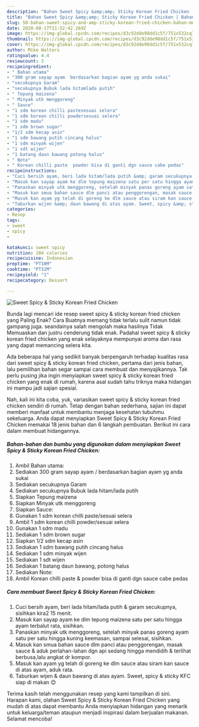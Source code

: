 ```yaml
---
description: "Bahan Sweet Spicy &amp;amp; Sticky Korean Fried Chicken | Bahan Membuat Sweet Spicy &amp;amp; Sticky Korean Fried Chicken Yang Sedap"
title: "Bahan Sweet Spicy &amp;amp; Sticky Korean Fried Chicken | Bahan Membuat Sweet Spicy &amp;amp; Sticky Korean Fried Chicken Yang Sedap"
slug: 58-bahan-sweet-spicy-and-amp-sticky-korean-fried-chicken-bahan-membuat-sweet-spicy-and-amp-sticky-korean-fried-chicken-yang-sedap
date: 2020-08-17T11:52:42.269Z
image: https://img-global.cpcdn.com/recipes/d3c92dde98dd1c5f/751x532cq70/sweet-spicy-sticky-korean-fried-chicken-foto-resep-utama.jpg
thumbnail: https://img-global.cpcdn.com/recipes/d3c92dde98dd1c5f/751x532cq70/sweet-spicy-sticky-korean-fried-chicken-foto-resep-utama.jpg
cover: https://img-global.cpcdn.com/recipes/d3c92dde98dd1c5f/751x532cq70/sweet-spicy-sticky-korean-fried-chicken-foto-resep-utama.jpg
author: Mike Walters
ratingvalue: 4.4
reviewcount: 3
recipeingredient:
- " Bahan utama"
- "300 gram sayap ayam  berdasarkan bagian ayam yg anda sukai"
- "secukupnya Garam"
- "secukupnya Bubuk lada hitamlada putih"
- " Tepung maizena"
- " Minyak utk menggoreng"
- " Sauce"
- "1 sdm korean chilli pastesesuai selera"
- "1 sdm korean chilli powdersesuai selera"
- "1 sdm madu"
- "1 sdm brown sugar"
- "1/2 sdm kecap asin"
- "1 sdm bawang putih cincang halus"
- "1 sdm minyak wijen"
- "1 sdt wijen"
- "1 batang daun bawang potong halus"
- " Note"
- " Korean chilli paste  powder bisa di ganti dgn sauce cabe pedas"
recipeinstructions:
- "Cuci bersih ayam, beri lada hitam/lada putih &amp; garam secukupnya, sisihkan kira2 15 menit."
- "Masuk kan sayap ayam ke dlm tepung maizena satu per satu hingga ayam terbalut rata, sisihkan."
- "Panaskan minyak utk menggoreng, setelah minyak panas goreng ayam satu per satu hingga kuning keemasan, sampai selesai, sisihkan."
- "Masuk kan smua bahan sauce dlm panci atau penggorengan, masak sauce &amp; aduk perlahan-lahan dgn api sedang hingga mendidih &amp; terlihat berbusa,lalu angkat dr kompor."
- "Masuk kan ayam yg telah di goreng ke dlm sauce atau siram kan sauce di atas ayam, aduk rata."
- "Taburkan wijen &amp; daun bawang di atas ayam. Sweet, spicy &amp; sticky KFC siap di makan 😊"
categories:
- Resep
tags:
- sweet
- spicy
- 

katakunci: sweet spicy  
nutrition: 284 calories
recipecuisine: Indonesian
preptime: "PT10M"
cooktime: "PT32M"
recipeyield: "1"
recipecategory: Dessert

---
```



![Sweet Spicy &amp; Sticky Korean Fried Chicken](https://img-global.cpcdn.com/recipes/d3c92dde98dd1c5f/751x532cq70/sweet-spicy-sticky-korean-fried-chicken-foto-resep-utama.jpg)

Bunda lagi mencari ide resep sweet spicy &amp; sticky korean fried chicken yang Paling Enak? Cara Buatnya memang tidak terlalu sulit namun tidak gampang juga. seandainya salah mengolah maka hasilnya Tidak Memuaskan dan justru cenderung tidak enak. Padahal sweet spicy &amp; sticky korean fried chicken yang enak selayaknya mempunyai aroma dan rasa yang dapat memancing selera kita.



Ada beberapa hal yang sedikit banyak berpengaruh terhadap kualitas rasa dari sweet spicy &amp; sticky korean fried chicken, pertama dari jenis bahan, lalu pemilihan bahan segar sampai cara membuat dan menyajikannya. Tak perlu pusing jika ingin menyiapkan sweet spicy &amp; sticky korean fried chicken yang enak di rumah, karena asal sudah tahu triknya maka hidangan ini mampu jadi sajian spesial.


Nah, kali ini kita coba, yuk, variasikan sweet spicy &amp; sticky korean fried chicken sendiri di rumah. Tetap dengan bahan sederhana, sajian ini dapat memberi manfaat untuk membantu menjaga kesehatan tubuhmu sekeluarga. Anda dapat menyiapkan Sweet Spicy &amp; Sticky Korean Fried Chicken memakai 18 jenis bahan dan 6 langkah pembuatan. Berikut ini cara dalam membuat hidangannya.

<!--inarticleads1-->

##### Bahan-bahan dan bumbu yang digunakan dalam menyiapkan Sweet Spicy &amp; Sticky Korean Fried Chicken:

1. Ambil  Bahan utama:
1. Sediakan 300 gram sayap ayam / berdasarkan bagian ayam yg anda sukai
1. Sediakan secukupnya Garam
1. Sediakan secukupnya Bubuk lada hitam/lada putih
1. Siapkan  Tepung maizena
1. Siapkan  Minyak utk menggoreng
1. Siapkan  Sauce:
1. Gunakan 1 sdm korean chilli paste/sesuai selera
1. Ambil 1 sdm korean chilli powder/sesuai selera
1. Gunakan 1 sdm madu
1. Sediakan 1 sdm brown sugar
1. Siapkan 1/2 sdm kecap asin
1. Sediakan 1 sdm bawang putih cincang halus
1. Sediakan 1 sdm minyak wijen
1. Sediakan 1 sdt wijen
1. Sediakan 1 batang daun bawang, potong halus
1. Sediakan  Note:
1. Ambil  Korean chilli paste &amp; powder bisa di ganti dgn sauce cabe pedas




<!--inarticleads2-->

##### Cara membuat Sweet Spicy &amp; Sticky Korean Fried Chicken:

1. Cuci bersih ayam, beri lada hitam/lada putih &amp; garam secukupnya, sisihkan kira2 15 menit.
1. Masuk kan sayap ayam ke dlm tepung maizena satu per satu hingga ayam terbalut rata, sisihkan.
1. Panaskan minyak utk menggoreng, setelah minyak panas goreng ayam satu per satu hingga kuning keemasan, sampai selesai, sisihkan.
1. Masuk kan smua bahan sauce dlm panci atau penggorengan, masak sauce &amp; aduk perlahan-lahan dgn api sedang hingga mendidih &amp; terlihat berbusa,lalu angkat dr kompor.
1. Masuk kan ayam yg telah di goreng ke dlm sauce atau siram kan sauce di atas ayam, aduk rata.
1. Taburkan wijen &amp; daun bawang di atas ayam. Sweet, spicy &amp; sticky KFC siap di makan 😊




Terima kasih telah menggunakan resep yang kami tampilkan di sini. Harapan kami, olahan Sweet Spicy &amp; Sticky Korean Fried Chicken yang mudah di atas dapat membantu Anda menyiapkan hidangan yang menarik untuk keluarga/teman ataupun menjadi inspirasi dalam berjualan makanan. Selamat mencoba!
